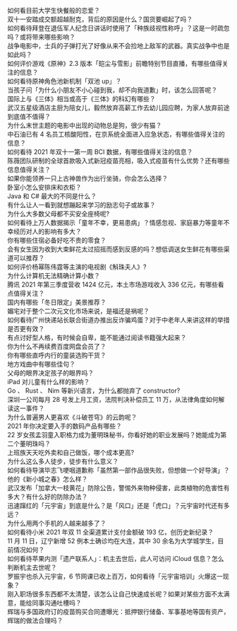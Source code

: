 如何看目前大学生快餐般的恋爱？  
双十一安踏成交额超越耐克，背后的原因是什么？国货要崛起了吗？  
如何看待拜登在退伍军人纪念日讲话时使用了「种族歧视性称呼」？这是一时疏忽吗？或将带来哪些影响？  
战争电影中，士兵的子弹打光了好像从来不会捡地上敌军的武器。真实战争中也是如此吗？  
如何评价游戏《原神》2.3 版本「皑尘与雪影」前瞻特别节目直播，有哪些值得关注的信息？  
如何看待原神角色池新机制「双池 up」？  
当孩子问「为什么小朋友不小心碰到我，却不向我道歉」时，该怎么回答呢？  
国际上与《三体》相当或高于《三体》的科幻有哪些？  
武汉五星级酒店主厨为陪女儿，毅然放弃高薪工作去幼儿园应聘，为家人放弃前途到底值不值得？  
为什么末世主题的电影中出现的动物总是狗，很少有猫？  
中石油已有 4 名员工核酸阳性，在京系统全面进入应急状态，有哪些值得关注的信息？  
如何看待 2021 年双十一第一周 BCI 数据，有哪些值得关注的信息？  
陈薇团队研制的全球首款吸入式新冠疫苗亮相，吸入式疫苗有什么优势？还有哪些信息值得关注？  
如果你能领养一只上古神兽作为出行坐骑，你会怎么选择？  
卧室小怎么安排床和衣柜？  
Java 和 C# 最大的不同是什么？  
有什么让人一看到就想蹦起来学习的励志句子或故事？  
为什么大多数父母都不买安全座椅呢?  
如何看待上万人数据揭示「童年不幸，更易患病」？情感忽视、家庭暴力等童年不幸经历对人的影响有多大？  
你有哪些住宿必备好吃不贵的零食？  
会有女生因为收到大束鲜花太过招摇而感到反感的吗？想低调送女生鲜花有哪些渠道可以推荐？  
如何评价杨幂陈伟霆等主演的电视剧《斛珠夫人》?  
为什么计算机无法精确计算小数？  
腾讯 2021 年第三季度营收 1424 亿元，本土市场游戏收入 336 亿元，有哪些看点值得关注？  
国内有哪些「冬日限定」美景推荐？  
媚宅对于整个二次元文化市场来说，是福还是祸呢？  
如何看待广州快递站长联合街道办推出反诈骗鸡蛋？对于中老年人来讲这样的举措是否更有效？  
有点讨好型人格，有时候会自卑，能不能通过阅读书籍强大起来？  
你为什么不再续费百度网盘会员了？  
你有哪些直呼内行的童装选购干货？  
地方戏曲中有哪些佳句？  
父母的眼界决定孩子的眼界吗？  
iPad 对儿童有什么样的影响？  
Go 、 Rust 、 Nim 等新兴语言，为什么都抛弃了 constructor?  
深圳一公司每月 28 号发上月工资，法院判决补偿员工 11 万，从法律角度如何解读这一事件？  
为什么普遍男人更喜欢《斗破苍穹》的云韵呢？  
2021 年你决定要入手的数码产品有哪些？  
22 岁女孩孟羽童入职格力成为董明珠秘书，你看好她的职业发展吗？她能成为第二个董明珠吗？  
上班族天天吃外卖和自己做饭，哪个成本更高?  
为什么这么多人徒步，徒步有什么意义？  
如何看待导演毕志飞哽咽道歉称「虽然第一部作品很失败，但想做一个好导演」？他的《新小城之春》怎么样？  
武汉发布「加拿大一枝黄花」防除公告，警惕外来物种侵害，此类植物的危害性有多大？有什么好的防除办法？  
迅速蹿红的「元宇宙」到底是什么？是「风口」还是「虎口」？元宇宙时代还有多远？  
为什么用两个手机的人越来越多了？  
如何看待小米 2021  年双 11 全渠道累计支付金额破 193 亿，创历史新纪录？  
11 月 11 日，辽宁新增 52 例本土确诊均在大连，其中 30 余名为大学城学生，目前情况如何？  
如何看待苹果内测「遗产联系人」：机主去世后，此人可访问 iCloud 信息？怎么判断机主去世呢？  
罗振宇也杀入元宇宙，6 节网课已收上百万，如何看待「元宇宙培训」火爆这一现象？  
刚入职场很多东西都不太清楚，该怎么让自己快速成长呢？如果对某些方面不太满意，能给同事沟通吐槽吗？  
辉瑞与多国政府订的疫苗购买合同遭曝光：抵押银行储备、军事基地等国有资产，辉瑞的做法合理吗？  

